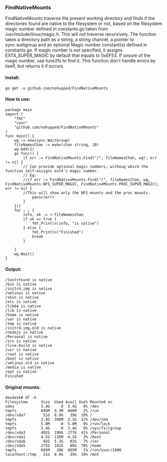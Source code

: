 ### FindNativeMounts

FindNativeMounts traverse the present working directory and finds if the directories
found are native to the filesystem or not, based on the filesystem magic number defined in constants.go taken
from /usr/include/linux/magic.h. This will not traverse recursively.
The function takes a directory path as a string, a string channel, a pointer to
sync.waitgroup and an optional Magic number constant(s) defined in constants.go.
If magic number is not specified, it assigns EXT4_SUPER_MAGIC by default that equals to 0xEF53.
If unsure of the magic number, use tune2fs to find it. This function don't handle
errors by itself, but returns it if occurs.

#### Install:

```
go get -u github.com/nohupped/FindNativeMounts
```

#### How to use:

```
package main
import (
	"fmt"
	"sync"
	"github.com/nohupped/FindNativeMounts"
)
func main() {
	wg := new(sync.WaitGroup)
	fileNamesChan := make(chan string, 10)
	wg.Add(1)
	go func() {
		if err := FindNativeMounts.Find("/", fileNamesChan, wg); err != nil { 
		// Can provide optional magic numbers, withoug which the function self-assigns ext4's magic number. 
		// Eg:
		//if err := FindNativeMounts.Find("/", fileNamesChan, wg, FindNativeMounts.NFS_SUPER_MAGIC, FindNativeMounts.PROC_SUPER_MAGIC); err != nil { 
		//This will show only the NFS mounts and the proc mounts.
			panic(err)
		}
	}()
	for ; ; {
		info, ok := <-fileNamesChan
		if ok == true {
			fmt.Println(info, "is native")
		} else {
			fmt.Println("Finished")
			break
		}

	}
	wg.Wait()
}
```

#### Output:

```
/lost+found is native
/bin is native
/initrd.img is native
/vmlinuz is native
/sbin is native
/etc is native
/lib64 is native
/lib is native
/home is native
/var is native
/tmp is native
/initrd.img.old is native
/nodejs is native
/Personal is native
/srv is native
/live-build is native
/usr is native
/root is native
/boot is native
/vmlinuz.old is native
/media is native
/opt is native
Finished
```

#### Original mounts:

```
devdesk# df -h
Filesystem      Size  Used Avail Use% Mounted on
udev            3.4G     0  3.4G   0% /dev
tmpfs           695M  9.3M  686M   2% /run
/dev/sda7        51G  8.9G   39G  19% /
tmpfs           3.4G  390M  3.1G  12% /dev/shm
tmpfs           5.0M     0  5.0M   0% /run/lock
tmpfs           3.4G     0  3.4G   0% /sys/fs/cgroup
/dev/sda3       492G  190G  277G  41% /Personal
/dev/sda1       4.5G  116M  4.1G   3% /boot
/dev/sda6        92G  5.3G   82G   7% /var
/dev/sda5       275G  182G   80G  70% /home
tmpfs           695M   28K  695M   1% /run/user/1000
localhost:/tmp   51G  8.9G   39G  19% /mnt
```
